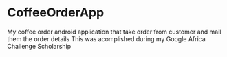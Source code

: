 # CoffeeOrderApp
My coffee order android application that take order from customer and mail them the order details
This was acomplished during my Google Africa Challenge Scholarship
